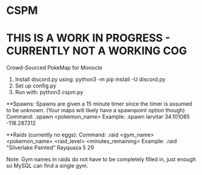 # CSPM
#  THIS IS A WORK IN PROGRESS - CURRENTLY NOT A WORKING COG

Crowd-Sourced PokeMap for Monocle

1) Install discord.py using: python3 -m pip install -U discord.py
2) Set up config.py
3) Run with:
    python3 cspm.py
    
**Spawns:
Spawns are given a 15 minute timer since the timer is assumed to be unknown. (Your maps will likely have a spawnpoint option though)
Command: .spawn <pokemon_name> <lat> <lon>
Example: .spawn larvitar 34.101085 -118.287312

**Raids (currently no eggs):
Command: .raid <gym_name> <pokemon_name> <raid_level> <minutes_remaining>
Example: .raid "Silverlake Painted" Rayquaza 5 29

Note: Gym names in raids do not have to be completely filled in, just enough so MySQL can find a single gym. 
